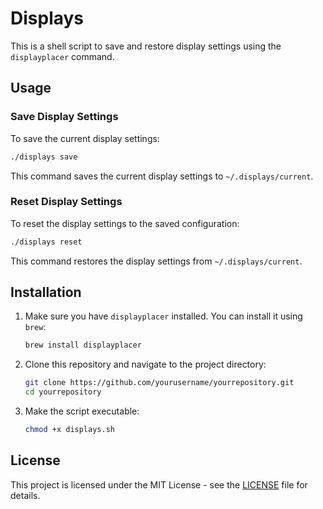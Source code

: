 
# Displays

This is a shell script to save and restore display settings using the `displayplacer` command.

## Usage

### Save Display Settings

To save the current display settings:

```sh
./displays save
```

This command saves the current display settings to `~/.displays/current`.

### Reset Display Settings

To reset the display settings to the saved configuration:

```sh
./displays reset
```

This command restores the display settings from `~/.displays/current`.

## Installation

1. Make sure you have `displayplacer` installed. You can install it using `brew`:

    ```sh
    brew install displayplacer
    ```

2. Clone this repository and navigate to the project directory:

    ```sh
    git clone https://github.com/yourusername/yourrepository.git
    cd yourrepository
    ```

3. Make the script executable:

    ```sh
    chmod +x displays.sh
    ```

## License

This project is licensed under the MIT License - see the [LICENSE](LICENSE) file for details.

